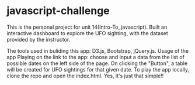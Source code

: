 # javascript-challenge
This is the personal project for unit 14(Intro-To_javascript).
Built an interactive dashboard to explore the UFO sighting, with the dataset provided by the instructor.

The tools used in buliding this app: D3.js, Bootstrap, jQuery.js.
Usage of the app
Playing on the link to the app: choose and input a data from the list of possible dates on the left side of the page. On clicking the "Button", a table will be created for UFO sightings for that given date. 
To play the app locally, clone the repo and open the index.html. Yes, it's just that simple!!